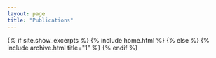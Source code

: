 ```yaml
---
layout: page
title: "Publications"
---
```



{% if site.show_excerpts %}
  {% include home.html %}
{% else %}
  {% include archive.html title="1" %}
{% endif %}
